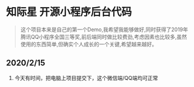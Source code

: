 # 知际星 开源小程序后台代码
> 这个项目本来是自己的第一个Demo,我希望我能够做好,同时获得了2019年腾讯QQ小程序全国三等奖,前后端同时做比较费劲,考虑因素也比较多,虽然使用的东西简单,但确实个人成长的一个关键,希望越来越好。

## 2020/2/15
 1. 今天有时间，把电脑上项目提交下，这个微信端/QQ端均可正常
